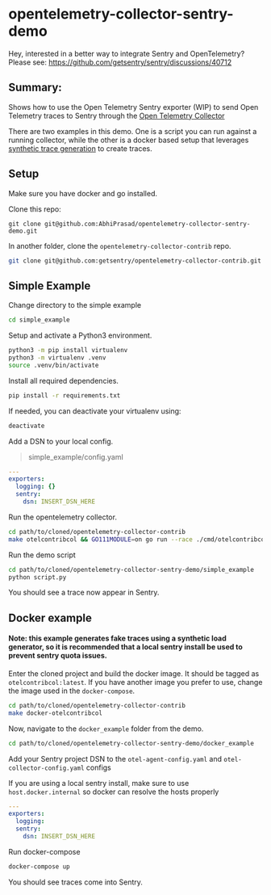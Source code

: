 # opentelemetry-collector-sentry-demo

Hey, interested in a better way to integrate Sentry and OpenTelemetry? Please see: https://github.com/getsentry/sentry/discussions/40712

## Summary:

Shows how to use the Open Telemetry Sentry exporter (WIP) to send Open Telemetry traces to Sentry through the [Open Telemetry Collector](https://github.com/open-telemetry/opentelemetry-collector)

There are two examples in this demo. One is a script you can run against a running collector, while the other is a docker based setup that leverages [synthetic trace generation](https://github.com/Omnition/synthetic-load-generator) to create traces.

## Setup

Make sure you have docker and go installed.

Clone this repo:

```
git clone git@github.com:AbhiPrasad/opentelemetry-collector-sentry-demo.git
```

In another folder, clone the `opentelemetry-collector-contrib` repo.

```bash
git clone git@github.com:getsentry/opentelemetry-collector-contrib.git
```

## Simple Example

Change directory to the simple example

```bash
cd simple_example
```

Setup and activate a Python3 environment.

```bash
python3 -m pip install virtualenv
python3 -m virtualenv .venv
source .venv/bin/activate
```

Install all required dependencies.

```bash
pip install -r requirements.txt
```

If needed, you can deactivate your virtualenv using:

```bash
deactivate
```

Add a DSN to your local config.

> simple_example/config.yaml

```yaml
---
exporters:
  logging: {}
  sentry:
    dsn: INSERT_DSN_HERE
```

Run the opentelemetry collector.

```bash
cd path/to/cloned/opentelemetry-collector-contrib
make otelcontribcol && GO111MODULE=on go run --race ./cmd/otelcontribcol/... --config "PATH_TO/opentelemetry-collector-sentry-demo/simple_example/config.yaml"  --metrics-addr "localhost:1337"
```

Run the demo script

```bash
cd path/to/cloned/opentelemetry-collector-sentry-demo/simple_example
python script.py
```

You should see a trace now appear in Sentry.

## Docker example

#### Note: this example generates fake traces using a synthetic load generator, so it is recommended that a local sentry install be used to prevent sentry quota issues.

Enter the cloned project and build the docker image. It should be tagged as `otelcontribcol:latest`. If you have another image you prefer to use, change the image used in the `docker-compose`.

```bash
cd path/to/cloned/opentelemetry-collector-contrib
make docker-otelcontribcol
```

Now, navigate to the `docker_example` folder from the demo.

```bash
cd path/to/cloned/opentelemetry-collector-sentry-demo/docker_example
```

Add your Sentry project DSN to the `otel-agent-config.yaml` and `otel-collector-config.yaml` configs

If you are using a local sentry install, make sure to use `host.docker.internal` so docker can resolve the hosts properly

```yaml
---
exporters:
  logging:
  sentry:
    dsn: INSERT_DSN_HERE
```

Run docker-compose

```bash
docker-compose up
```

You should see traces come into Sentry.
